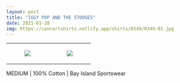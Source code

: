 ```yaml
---
layout: post
title: "IGGY POP AND THE STOOGES"
date: 2021-01-28
img: https://concertshirts.netlify.app/shirts/0349/0349-01.jpg
---
```




<table style="width:100%;"><tr><td style="vertical-align:top;">
      <figure class="tmblr-full" data-orig-height="2048" data-orig-width="1365" data-orig-src="https://concertshirts.netlify.app/shirts/0349/0349-01.jpg"><img src="https://64.media.tumblr.com/758d59e3c1a3f92a09479c8816a280fa/60b7a6cf81911ae1-4d/s540x810/61120aff62e32f0ea8d7095f1b5ce239cce4fc38.jpg" data-orig-height="2048" data-orig-width="1365" data-orig-src="https://concertshirts.netlify.app/shirts/0349/0349-01.jpg"/></figure></td>
    <td style="vertical-align:top;">
      <figure class="tmblr-full" data-orig-height="2048" data-orig-width="1365" data-orig-src="https://concertshirts.netlify.app/shirts/0349/0349-02.jpg"><img src="https://64.media.tumblr.com/56d15994639f58c72a2399afcf500128/60b7a6cf81911ae1-ef/s540x810/fee63472744c3bf97622d63332b2c49b1bb54681.jpg" data-orig-height="2048" data-orig-width="1365" data-orig-src="https://concertshirts.netlify.app/shirts/0349/0349-02.jpg"/></figure></td>
  </tr></table><p>
  MEDIUM | 100% Cotton | Bay Island Sportswear
</p>
